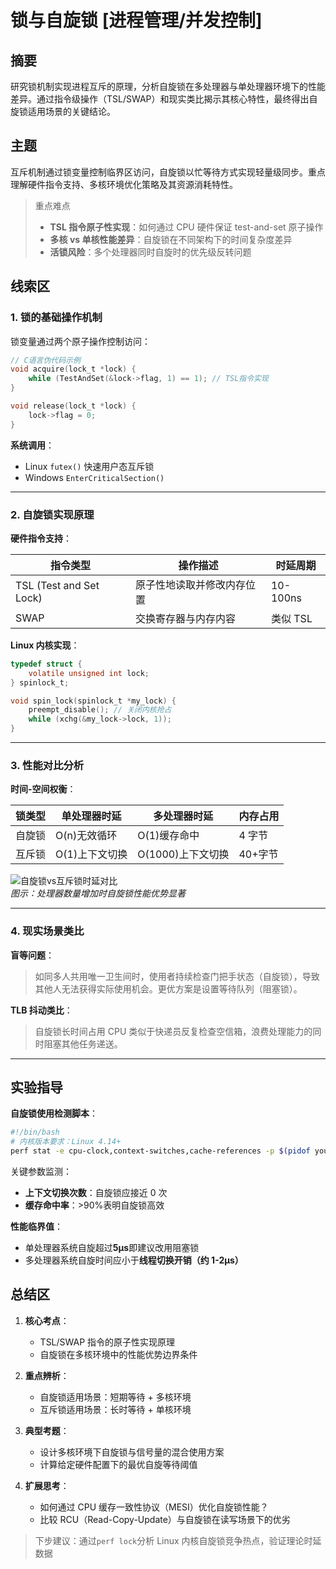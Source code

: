 # 锁与自旋锁 [进程管理/并发控制]

## 摘要

研究锁机制实现进程互斥的原理，分析自旋锁在多处理器与单处理器环境下的性能差异。通过指令级操作（TSL/SWAP）和现实类比揭示其核心特性，最终得出自旋锁适用场景的关键结论。

## 主题

互斥机制通过锁变量控制临界区访问，自旋锁以忙等待方式实现轻量级同步。重点理解硬件指令支持、多核环境优化策略及其资源消耗特性。

> 重点难点
>
> - **TSL 指令原子性实现**：如何通过 CPU 硬件保证 test-and-set 原子操作
> - **多核 vs 单核性能差异**：自旋锁在不同架构下的时间复杂度差异
> - **活锁风险**：多个处理器同时自旋时的优先级反转问题

## 线索区

### 1. 锁的基础操作机制

锁变量通过两个原子操作控制访问：

```c
// C语言伪代码示例
void acquire(lock_t *lock) {
    while (TestAndSet(&lock->flag, 1) == 1); // TSL指令实现
}

void release(lock_t *lock) {
    lock->flag = 0;
}
```

**系统调用**：

- Linux `futex()` 快速用户态互斥锁
- Windows `EnterCriticalSection()`

---

### 2. 自旋锁实现原理

**硬件指令支持**：  

| 指令类型 | 操作描述 | 时延周期 |
|---------|----------|---------|
| TSL (Test and Set Lock) | 原子性地读取并修改内存位置 | 10-100ns |
| SWAP | 交换寄存器与内存内容 | 类似 TSL |

**Linux 内核实现**：

```c
typedef struct {
    volatile unsigned int lock;
} spinlock_t;

void spin_lock(spinlock_t *my_lock) {
    preempt_disable(); // 关闭内核抢占
    while (xchg(&my_lock->lock, 1));
}
```

---

### 3. 性能对比分析

**时间-空间权衡**：  

| 锁类型 | 单处理器时延 | 多处理器时延 | 内存占用 |
|--------|-------------|-------------|---------|
| 自旋锁 | O(n)无效循环 | O(1)缓存命中 | 4 字节 |
| 互斥锁 | O(1)上下文切换 | O(1000)上下文切换 | 40+字节 |

![自旋锁vs互斥锁时延对比]()  
_图示：处理器数量增加时自旋锁性能优势显著_

---

### 4. 现实场景类比

**盲等问题**：

> 如同多人共用唯一卫生间时，使用者持续检查门把手状态（自旋锁），导致其他人无法获得实际使用机会。更优方案是设置等待队列（阻塞锁）。

**TLB 抖动类比**：

> 自旋锁长时间占用 CPU 类似于快递员反复检查空信箱，浪费处理能力的同时阻塞其他任务递送。

---

## 实验指导

**自旋锁使用检测脚本**：

```bash
#!/bin/bash
# 内核版本要求：Linux 4.14+
perf stat -e cpu-clock,context-switches,cache-references -p $(pidof your_program)
```

关键参数监测：

- **上下文切换次数**：自旋锁应接近 0 次
- **缓存命中率**：>90%表明自旋锁高效

**性能临界值**：

- 单处理器系统自旋超过**5μs**即建议改用阻塞锁
- 多处理器系统自旋时间应小于**线程切换开销（约 1-2μs）**

## 总结区

1. **核心考点**：

   - TSL/SWAP 指令的原子性实现原理
   - 自旋锁在多核环境中的性能优势边界条件

2. **重点辨析**：

   - 自旋锁适用场景：短期等待 + 多核环境
   - 互斥锁适用场景：长时等待 + 单核环境

3. **典型考题**：

   - 设计多核环境下自旋锁与信号量的混合使用方案
   - 计算给定硬件配置下的最优自旋等待阈值

4. **扩展思考**：
   - 如何通过 CPU 缓存一致性协议（MESI）优化自旋锁性能？
   - 比较 RCU（Read-Copy-Update）与自旋锁在读写场景下的优劣

> 下步建议：通过`perf lock`分析 Linux 内核自旋锁竞争热点，验证理论时延数据
